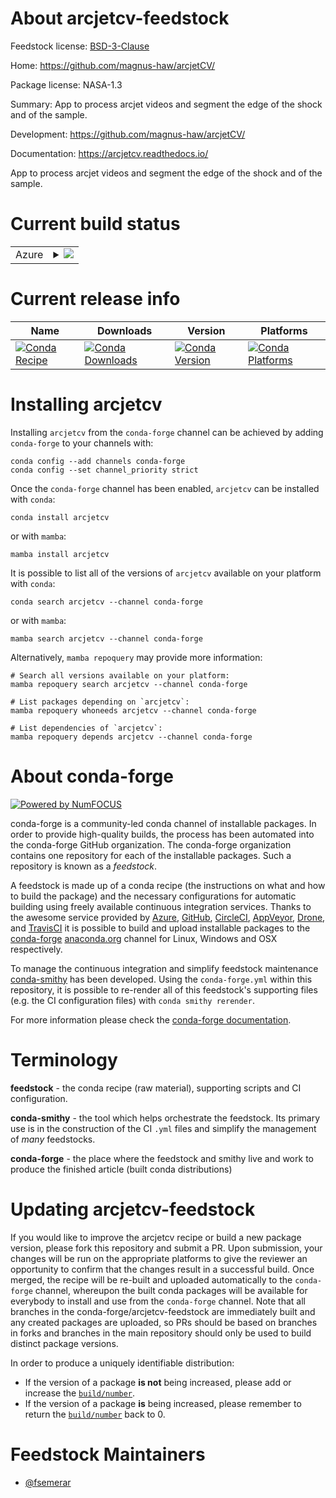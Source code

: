 About arcjetcv-feedstock
========================

Feedstock license: [BSD-3-Clause](https://github.com/conda-forge/arcjetcv-feedstock/blob/main/LICENSE.txt)

Home: https://github.com/magnus-haw/arcjetCV/

Package license: NASA-1.3

Summary: App to process arcjet videos and segment the edge of the shock and of the sample.

Development: https://github.com/magnus-haw/arcjetCV/

Documentation: https://arcjetcv.readthedocs.io/

App to process arcjet videos and segment the edge of the shock and of the sample.


Current build status
====================


<table>
    
  <tr>
    <td>Azure</td>
    <td>
      <details>
        <summary>
          <a href="https://dev.azure.com/conda-forge/feedstock-builds/_build/latest?definitionId=21774&branchName=main">
            <img src="https://dev.azure.com/conda-forge/feedstock-builds/_apis/build/status/arcjetcv-feedstock?branchName=main">
          </a>
        </summary>
        <table>
          <thead><tr><th>Variant</th><th>Status</th></tr></thead>
          <tbody><tr>
              <td>linux_64_numpy1.22python3.10.____cpython</td>
              <td>
                <a href="https://dev.azure.com/conda-forge/feedstock-builds/_build/latest?definitionId=21774&branchName=main">
                  <img src="https://dev.azure.com/conda-forge/feedstock-builds/_apis/build/status/arcjetcv-feedstock?branchName=main&jobName=linux&configuration=linux%20linux_64_numpy1.22python3.10.____cpython" alt="variant">
                </a>
              </td>
            </tr><tr>
              <td>linux_64_numpy1.22python3.8.____cpython</td>
              <td>
                <a href="https://dev.azure.com/conda-forge/feedstock-builds/_build/latest?definitionId=21774&branchName=main">
                  <img src="https://dev.azure.com/conda-forge/feedstock-builds/_apis/build/status/arcjetcv-feedstock?branchName=main&jobName=linux&configuration=linux%20linux_64_numpy1.22python3.8.____cpython" alt="variant">
                </a>
              </td>
            </tr><tr>
              <td>linux_64_numpy1.22python3.9.____cpython</td>
              <td>
                <a href="https://dev.azure.com/conda-forge/feedstock-builds/_build/latest?definitionId=21774&branchName=main">
                  <img src="https://dev.azure.com/conda-forge/feedstock-builds/_apis/build/status/arcjetcv-feedstock?branchName=main&jobName=linux&configuration=linux%20linux_64_numpy1.22python3.9.____cpython" alt="variant">
                </a>
              </td>
            </tr><tr>
              <td>linux_64_numpy1.23python3.11.____cpython</td>
              <td>
                <a href="https://dev.azure.com/conda-forge/feedstock-builds/_build/latest?definitionId=21774&branchName=main">
                  <img src="https://dev.azure.com/conda-forge/feedstock-builds/_apis/build/status/arcjetcv-feedstock?branchName=main&jobName=linux&configuration=linux%20linux_64_numpy1.23python3.11.____cpython" alt="variant">
                </a>
              </td>
            </tr><tr>
              <td>osx_64_numpy1.22python3.10.____cpython</td>
              <td>
                <a href="https://dev.azure.com/conda-forge/feedstock-builds/_build/latest?definitionId=21774&branchName=main">
                  <img src="https://dev.azure.com/conda-forge/feedstock-builds/_apis/build/status/arcjetcv-feedstock?branchName=main&jobName=osx&configuration=osx%20osx_64_numpy1.22python3.10.____cpython" alt="variant">
                </a>
              </td>
            </tr><tr>
              <td>osx_64_numpy1.22python3.8.____cpython</td>
              <td>
                <a href="https://dev.azure.com/conda-forge/feedstock-builds/_build/latest?definitionId=21774&branchName=main">
                  <img src="https://dev.azure.com/conda-forge/feedstock-builds/_apis/build/status/arcjetcv-feedstock?branchName=main&jobName=osx&configuration=osx%20osx_64_numpy1.22python3.8.____cpython" alt="variant">
                </a>
              </td>
            </tr><tr>
              <td>osx_64_numpy1.22python3.9.____cpython</td>
              <td>
                <a href="https://dev.azure.com/conda-forge/feedstock-builds/_build/latest?definitionId=21774&branchName=main">
                  <img src="https://dev.azure.com/conda-forge/feedstock-builds/_apis/build/status/arcjetcv-feedstock?branchName=main&jobName=osx&configuration=osx%20osx_64_numpy1.22python3.9.____cpython" alt="variant">
                </a>
              </td>
            </tr><tr>
              <td>osx_64_numpy1.23python3.11.____cpython</td>
              <td>
                <a href="https://dev.azure.com/conda-forge/feedstock-builds/_build/latest?definitionId=21774&branchName=main">
                  <img src="https://dev.azure.com/conda-forge/feedstock-builds/_apis/build/status/arcjetcv-feedstock?branchName=main&jobName=osx&configuration=osx%20osx_64_numpy1.23python3.11.____cpython" alt="variant">
                </a>
              </td>
            </tr>
          </tbody>
        </table>
      </details>
    </td>
  </tr>
</table>

Current release info
====================

| Name | Downloads | Version | Platforms |
| --- | --- | --- | --- |
| [![Conda Recipe](https://img.shields.io/badge/recipe-arcjetcv-green.svg)](https://anaconda.org/conda-forge/arcjetcv) | [![Conda Downloads](https://img.shields.io/conda/dn/conda-forge/arcjetcv.svg)](https://anaconda.org/conda-forge/arcjetcv) | [![Conda Version](https://img.shields.io/conda/vn/conda-forge/arcjetcv.svg)](https://anaconda.org/conda-forge/arcjetcv) | [![Conda Platforms](https://img.shields.io/conda/pn/conda-forge/arcjetcv.svg)](https://anaconda.org/conda-forge/arcjetcv) |

Installing arcjetcv
===================

Installing `arcjetcv` from the `conda-forge` channel can be achieved by adding `conda-forge` to your channels with:

```
conda config --add channels conda-forge
conda config --set channel_priority strict
```

Once the `conda-forge` channel has been enabled, `arcjetcv` can be installed with `conda`:

```
conda install arcjetcv
```

or with `mamba`:

```
mamba install arcjetcv
```

It is possible to list all of the versions of `arcjetcv` available on your platform with `conda`:

```
conda search arcjetcv --channel conda-forge
```

or with `mamba`:

```
mamba search arcjetcv --channel conda-forge
```

Alternatively, `mamba repoquery` may provide more information:

```
# Search all versions available on your platform:
mamba repoquery search arcjetcv --channel conda-forge

# List packages depending on `arcjetcv`:
mamba repoquery whoneeds arcjetcv --channel conda-forge

# List dependencies of `arcjetcv`:
mamba repoquery depends arcjetcv --channel conda-forge
```


About conda-forge
=================

[![Powered by
NumFOCUS](https://img.shields.io/badge/powered%20by-NumFOCUS-orange.svg?style=flat&colorA=E1523D&colorB=007D8A)](https://numfocus.org)

conda-forge is a community-led conda channel of installable packages.
In order to provide high-quality builds, the process has been automated into the
conda-forge GitHub organization. The conda-forge organization contains one repository
for each of the installable packages. Such a repository is known as a *feedstock*.

A feedstock is made up of a conda recipe (the instructions on what and how to build
the package) and the necessary configurations for automatic building using freely
available continuous integration services. Thanks to the awesome service provided by
[Azure](https://azure.microsoft.com/en-us/services/devops/), [GitHub](https://github.com/),
[CircleCI](https://circleci.com/), [AppVeyor](https://www.appveyor.com/),
[Drone](https://cloud.drone.io/welcome), and [TravisCI](https://travis-ci.com/)
it is possible to build and upload installable packages to the
[conda-forge](https://anaconda.org/conda-forge) [anaconda.org](https://anaconda.org/)
channel for Linux, Windows and OSX respectively.

To manage the continuous integration and simplify feedstock maintenance
[conda-smithy](https://github.com/conda-forge/conda-smithy) has been developed.
Using the ``conda-forge.yml`` within this repository, it is possible to re-render all of
this feedstock's supporting files (e.g. the CI configuration files) with ``conda smithy rerender``.

For more information please check the [conda-forge documentation](https://conda-forge.org/docs/).

Terminology
===========

**feedstock** - the conda recipe (raw material), supporting scripts and CI configuration.

**conda-smithy** - the tool which helps orchestrate the feedstock.
                   Its primary use is in the construction of the CI ``.yml`` files
                   and simplify the management of *many* feedstocks.

**conda-forge** - the place where the feedstock and smithy live and work to
                  produce the finished article (built conda distributions)


Updating arcjetcv-feedstock
===========================

If you would like to improve the arcjetcv recipe or build a new
package version, please fork this repository and submit a PR. Upon submission,
your changes will be run on the appropriate platforms to give the reviewer an
opportunity to confirm that the changes result in a successful build. Once
merged, the recipe will be re-built and uploaded automatically to the
`conda-forge` channel, whereupon the built conda packages will be available for
everybody to install and use from the `conda-forge` channel.
Note that all branches in the conda-forge/arcjetcv-feedstock are
immediately built and any created packages are uploaded, so PRs should be based
on branches in forks and branches in the main repository should only be used to
build distinct package versions.

In order to produce a uniquely identifiable distribution:
 * If the version of a package **is not** being increased, please add or increase
   the [``build/number``](https://docs.conda.io/projects/conda-build/en/latest/resources/define-metadata.html#build-number-and-string).
 * If the version of a package **is** being increased, please remember to return
   the [``build/number``](https://docs.conda.io/projects/conda-build/en/latest/resources/define-metadata.html#build-number-and-string)
   back to 0.

Feedstock Maintainers
=====================

* [@fsemerar](https://github.com/fsemerar/)

